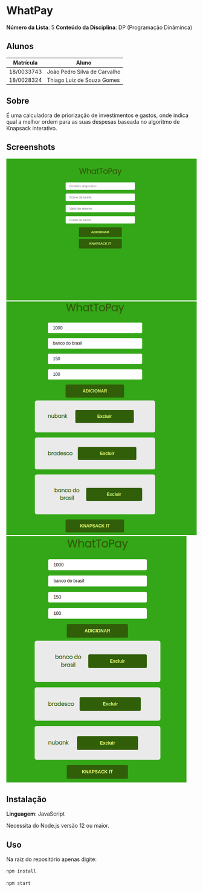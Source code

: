 # WhatPay

**Número da Lista**: 5
**Conteúdo da Disciplina**: DP (Programação Dinâminca)

## Alunos
|Matrícula | Aluno |
| -- | -- |
| 18/0033743  |  João Pedro Silva de Carvalho |
| 18/0028324  |  Thiago Luiz de Souza Gomes |

## Sobre 
É uma calculadora de priorização de investimentos e gastos, onde indica qual a melhor ordem para as suas despesas baseada no algoritmo de Knapsack interativo.

## Screenshots
![primeira tela](screenshots/primeiratelawhat.png)
<br>
![segunda tela](screenshots/segundatelawhat.png)
<br>
![terceira tela](screenshots/terceiratelawhat.png)
<br>

## Instalação 
**Linguagem**: JavaScript

Necessita do Node.js versão 12 ou maior.

## Uso 

Na raiz do repositório apenas digite:

~~~Shell
npm install

npm start
~~~





